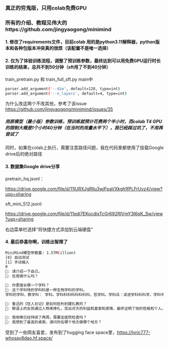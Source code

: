 ### 真正的穷鬼版，只用colab免费GPU
### 所有的介绍、教程见伟大的https://github.com/jingyaogong/minimind

#### 1. 修改了requirements文件，目前colab 用的是python3.11解释器，python版本和各种包版本冲突真的很烦（该配置不是唯一选择）


#### 2. 仅为了体验训练流程，调整了预训练参数，最终达到可以用免费GPU运行时长训练的结果，总共不到50分钟（sft用了不到40分钟）
train_pretrain.py 和 train_full_sft.py main中
```bash
parser.add_argument('--dim', default=128, type=int)
parser.add_argument('--n_layers', default=4, type=int)
```

为什么改这两个不改其他，参考了该issue https://github.com/jingyaogong/minimind/issues/35
##### 用原模型（最小版）参数训练，预训练就预计花费两个半小时，而colab T4 GPU的限制大概是1个小时40分钟（在当时的用量水平下），我已经踩过坑了，不用再尝试了
同时，如果在colab上执行，需要注意路径问题，我在代码里都使用了挂载Google drive后的绝对路径

#### 3. 数据集Google drive分享
pretrain_hq.jsonl：

https://drive.google.com/file/d/11lURXJgRllu3wjFpaVXkgh1fPLFrUyz4/view?usp=sharing

sft_mini_512.jsonl:

https://drive.google.com/file/d/11qdi7EKocdixTcGr692RIVmY3I6pK_Sw/view?usp=sharing

右边菜单栏选择“将快捷方式添加到云端硬盘”

#### 4. 最后恭喜你啊，训练出智障了
```bash
MiniMind模型参数量: 1.57M(illion)
[0] 自动测试
[1] 手动输入
0
👶: 请介绍一下自己。
🤖️: 在我做什么吗？

👶: 你更擅长哪一个学科？
🤖️: 这个学科特的学科科是一种生物学科的学科。
学科的学科，教学科： 学科。学科科科科科科科科，哲学科。学科兵：读进学科科科学，学科中。

👶: 鲁迅的《狂人日记》是如何批判封建礼教的？
🤖️: 鲸语上的女孩通过人物来挣扎，突出对方的利益和喜爱和感情，最终证明了他的性格和个人。

👶: 我咳嗽已经持续了两周，需要去医院检查吗？
🤖️: 我想到了最高的桌面，请问你在哪个地方做哪个地方？
```
受到了一些网友喜爱，发布到了hugging face space里，https://lyric777-whosay8dao.hf.space/
